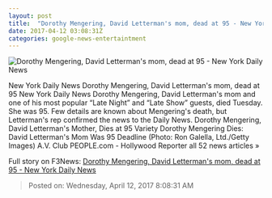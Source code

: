 ```yaml
---
layout: post
title:  "Dorothy Mengering, David Letterman's mom, dead at 95 - New York Daily News"
date: 2017-04-12 03:08:31Z
categories: google-news-entertaintment
---
```


![Dorothy Mengering, David Letterman's mom, dead at 95 - New York Daily News](http://assets.nydailynews.com/polopoly_fs/1.3045350.1491964276!/img/httpImage/image.jpg_gen/derivatives/landscape_1200/ball-st-letterman.jpg)

New York Daily News Dorothy Mengering, David Letterman's mom, dead at 95 New York Daily News Dorothy Mengering, David Letterman's mom and one of his most popular “Late Night” and “Late Show” guests, died Tuesday. She was 95. Few details are known about Mengering's death, but Letterman's rep confirmed the news to the Daily News. Dorothy Mengering, David Letterman's Mother, Dies at 95 Variety Dorothy Mengering Dies: David Letterman's Mom Was 95 Deadline (Photo: Ron Galella, Ltd./Getty Images) A.V. Club PEOPLE.com - Hollywood Reporter all 52 news articles »


Full story on F3News: [Dorothy Mengering, David Letterman's mom, dead at 95 - New York Daily News](http://www.f3nws.com/n/xccMXD)

> Posted on: Wednesday, April 12, 2017 8:08:31 AM
